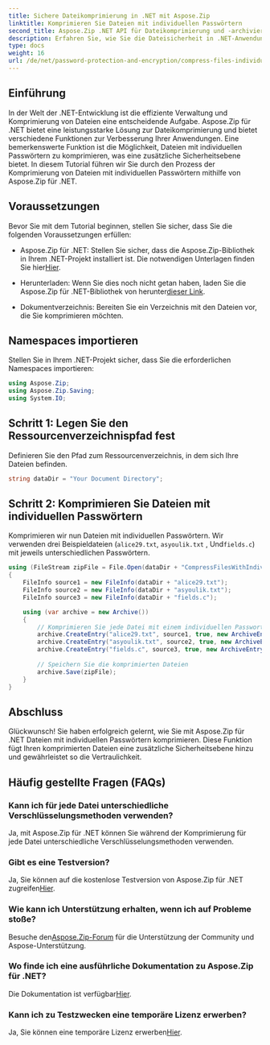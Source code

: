 ```yaml
---
title: Sichere Dateikomprimierung in .NET mit Aspose.Zip
linktitle: Komprimieren Sie Dateien mit individuellen Passwörtern
second_title: Aspose.Zip .NET API für Dateikomprimierung und -archivierung
description: Erfahren Sie, wie Sie die Dateisicherheit in .NET-Anwendungen verbessern können! Befolgen Sie unsere Schritt-für-Schritt-Anleitung zum Komprimieren von Dateien mit individuellen Passwörtern mit Aspose.Zip für .NET.
type: docs
weight: 16
url: /de/net/password-protection-and-encryption/compress-files-individual-passwords/
---
```


## Einführung

In der Welt der .NET-Entwicklung ist die effiziente Verwaltung und Komprimierung von Dateien eine entscheidende Aufgabe. Aspose.Zip für .NET bietet eine leistungsstarke Lösung zur Dateikomprimierung und bietet verschiedene Funktionen zur Verbesserung Ihrer Anwendungen. Eine bemerkenswerte Funktion ist die Möglichkeit, Dateien mit individuellen Passwörtern zu komprimieren, was eine zusätzliche Sicherheitsebene bietet. In diesem Tutorial führen wir Sie durch den Prozess der Komprimierung von Dateien mit individuellen Passwörtern mithilfe von Aspose.Zip für .NET.

## Voraussetzungen

Bevor Sie mit dem Tutorial beginnen, stellen Sie sicher, dass Sie die folgenden Voraussetzungen erfüllen:

-  Aspose.Zip für .NET: Stellen Sie sicher, dass die Aspose.Zip-Bibliothek in Ihrem .NET-Projekt installiert ist. Die notwendigen Unterlagen finden Sie hier[Hier](https://reference.aspose.com/zip/net/).

-  Herunterladen: Wenn Sie dies noch nicht getan haben, laden Sie die Aspose.Zip für .NET-Bibliothek von herunter[dieser Link](https://releases.aspose.com/zip/net/).

- Dokumentverzeichnis: Bereiten Sie ein Verzeichnis mit den Dateien vor, die Sie komprimieren möchten.

## Namespaces importieren

Stellen Sie in Ihrem .NET-Projekt sicher, dass Sie die erforderlichen Namespaces importieren:

```csharp
using Aspose.Zip;
using Aspose.Zip.Saving;
using System.IO;
```

## Schritt 1: Legen Sie den Ressourcenverzeichnispfad fest

Definieren Sie den Pfad zum Ressourcenverzeichnis, in dem sich Ihre Dateien befinden.

```csharp
string dataDir = "Your Document Directory";
```

## Schritt 2: Komprimieren Sie Dateien mit individuellen Passwörtern

Komprimieren wir nun Dateien mit individuellen Passwörtern. Wir verwenden drei Beispieldateien (`alice29.txt`, `asyoulik.txt` , Und`fields.c`) mit jeweils unterschiedlichen Passwörtern.

```csharp
using (FileStream zipFile = File.Open(dataDir + "CompressFilesWithIndividualPasswords_out.zip", FileMode.Create))
{
    FileInfo source1 = new FileInfo(dataDir + "alice29.txt");
    FileInfo source2 = new FileInfo(dataDir + "asyoulik.txt");
    FileInfo source3 = new FileInfo(dataDir + "fields.c");

    using (var archive = new Archive())
    {
        // Komprimieren Sie jede Datei mit einem individuellen Passwort
        archive.CreateEntry("alice29.txt", source1, true, new ArchiveEntrySettings(new DeflateCompressionSettings(), new TraditionalEncryptionSettings("pass1")));
        archive.CreateEntry("asyoulik.txt", source2, true, new ArchiveEntrySettings(new DeflateCompressionSettings(), new AesEcryptionSettings("pass2", EncryptionMethod.AES128)));
        archive.CreateEntry("fields.c", source3, true, new ArchiveEntrySettings(new DeflateCompressionSettings(), new AesEcryptionSettings("pass3", EncryptionMethod.AES256)));
        
        // Speichern Sie die komprimierten Dateien
        archive.Save(zipFile);
    }
}
```

## Abschluss

Glückwunsch! Sie haben erfolgreich gelernt, wie Sie mit Aspose.Zip für .NET Dateien mit individuellen Passwörtern komprimieren. Diese Funktion fügt Ihren komprimierten Dateien eine zusätzliche Sicherheitsebene hinzu und gewährleistet so die Vertraulichkeit.

## Häufig gestellte Fragen (FAQs)

### Kann ich für jede Datei unterschiedliche Verschlüsselungsmethoden verwenden?
Ja, mit Aspose.Zip für .NET können Sie während der Komprimierung für jede Datei unterschiedliche Verschlüsselungsmethoden verwenden.

### Gibt es eine Testversion?
 Ja, Sie können auf die kostenlose Testversion von Aspose.Zip für .NET zugreifen[Hier](https://releases.aspose.com/).

### Wie kann ich Unterstützung erhalten, wenn ich auf Probleme stoße?
 Besuche den[Aspose.Zip-Forum](https://forum.aspose.com/c/zip/37) für die Unterstützung der Community und Aspose-Unterstützung.

### Wo finde ich eine ausführliche Dokumentation zu Aspose.Zip für .NET?
 Die Dokumentation ist verfügbar[Hier](https://reference.aspose.com/zip/net/).

### Kann ich zu Testzwecken eine temporäre Lizenz erwerben?
 Ja, Sie können eine temporäre Lizenz erwerben[Hier](https://purchase.aspose.com/temporary-license/).
